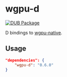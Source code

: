 # wgpu-d

[![DUB Package](https://img.shields.io/dub/v/wgpu-d.svg)](https://code.dlang.org/packages/wgpu-d)

D bindings to [wgpu-native](https://github.com/gfx-rs/wgpu-native).

## Usage

```json
"dependencies": {
    "wgpu-d": "0.6.0"
}
```
